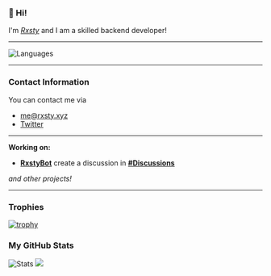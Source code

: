 ### 👋 Hi!
I'm _[Rxsty](https://rxsty.xyz)_ and I am a skilled backend developer!
________________

![Languages](https://github-readme-stats.vercel.app/api/top-langs/?username=rxstyq&layout=compact&theme=tokyonight&hide_border=true)

________________
### Contact Information
You can contact me via
- [me@rxsty.xyz](mailto:me@rxsty.xyz)
- [Twitter](https://twitter.com/imrxsty)

________________
**Working on:** 

- **[RxstyBot](https://github.com/RxstyBot/bot)** create a discussion in **[#Discussions](https://github.com/RxstyBot/BotDiscussions/discussions/1)**

*and other projects!*

________________
### Trophies
[![trophy](https://github-profile-trophy.vercel.app/?username=rxstyq&theme=tokyonight&no-frame=true&no-bg=true&margin-w=8&margin-h=8&column=9)](https://github.com/ryo-ma/github-profile-trophy)

### My GitHub Stats
![Stats](https://github-readme-stats.vercel.app/api?username=rxstyq&show_icons=true&locale=en&theme=tokyonight&count_private=true&hide_border=true)
![](https://github-readme-streak-stats.herokuapp.com/?user=rxstyq&theme=tokyonight&hide_border=true&include_all_commits=true)
